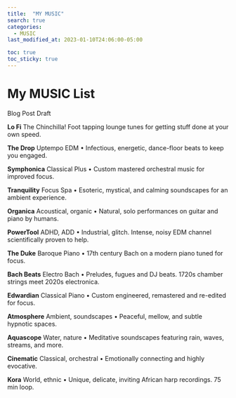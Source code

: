 ```yaml
---
title:  "MY MUSIC"
search: true
categories: 
  - MUSIC
last_modified_at: 2023-01-10T24:06:00-05:00

toc: true
toc_sticky: true
---
```


# My MUSIC List

Blog Post Draft


**Lo Fi**
The Chinchilla! Foot tapping lounge tunes for getting stuff done at your own speed.

**The Drop**
Uptempo EDM • Infectious, energetic, dance-floor beats to keep you engaged.

**Symphonica**
Classical Plus • Custom mastered orchestral music for improved focus.

**Tranquility**
Focus Spa • Esoteric, mystical, and calming soundscapes for an ambient experience.

**Organica**
Acoustical, organic • Natural, solo performances on guitar and piano by humans.

**PowerTool**
ADHD, ADD • Industrial, glitch. Intense, noisy EDM channel scientifically proven to help.

**The Duke**
Baroque Piano • 17th century Bach on a modern piano tuned for focus.

**Bach Beats**
Electro Bach • Preludes, fugues and DJ beats. 1720s chamber strings meet 2020s electronica.

**Edwardian**
Classical Piano • Custom engineered, remastered and re-edited for focus.

**Atmosphere**
Ambient, soundscapes • Peaceful, mellow, and subtle hypnotic spaces.

**Aquascope**
Water, nature • Meditative soundscapes featuring rain, waves, streams, and more.

**Cinematic**
Classical, orchestral • Emotionally connecting and highly evocative.

**Kora**
World, ethnic • Unique, delicate, inviting African harp recordings. 75 min loop.
